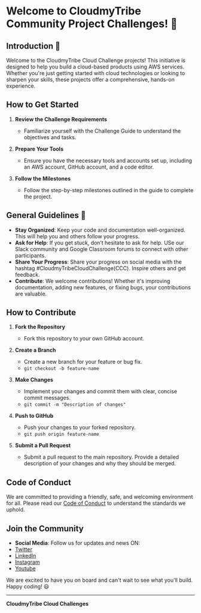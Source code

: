 # Welcome to CloudmyTribe Community Project Challenges! 🤝

## Introduction 👋

Welcome to the CloudmyTribe Cloud Challenge projects! This initiative is designed to help you build a cloud-based products using AWS services. Whether you're just getting started with cloud technologies or looking to sharpen your skills, these projects offer a comprehensive, hands-on experience.

## How to Get Started 

1. **Review the Challenge Requirements**
   - Familiarize yourself with the Challenge Guide to understand the objectives and tasks.
   
2. **Prepare Your Tools**
   - Ensure you have the necessary tools and accounts set up, including an AWS account, GitHub account, and a code editor.

3. **Follow the Milestones**
   - Follow the step-by-step milestones outlined in the guide to complete the project.

## General Guidelines 📓

- **Stay Organized**: Keep your code and documentation well-organized. This will help you and others follow your progress.
- **Ask for Help**: If you get stuck, don’t hesitate to ask for help. USe our Slack community and Google Classroom forums to connect with other participants.
- **Share Your Progress**: Share your progress on social media with the hashtag #CloudmyTribeCloudChallenge(CCC). Inspire others and get feedback.
- **Contribute**: We welcome contributions! Whether it's improving documentation, adding new features, or fixing bugs, your contributions are valuable.

## How to Contribute

1. **Fork the Repository**
   - Fork this repository to your own GitHub account.

2. **Create a Branch**
   - Create a new branch for your feature or bug fix.
   - `git checkout -b feature-name`

3. **Make Changes**
   - Implement your changes and commit them with clear, concise commit messages.
   - `git commit -m "Description of changes"`

4. **Push to GitHub**
   - Push your changes to your forked repository.
   - `git push origin feature-name`

5. **Submit a Pull Request**
   - Submit a pull request to the main repository. Provide a detailed description of your changes and why they should be merged.

## Code of Conduct

We are committed to providing a friendly, safe, and welcoming environment for all. Please read our [Code of Conduct]() to understand the standards we uphold.

## Join the Community


- **Social Media**: Follow us for updates and news ON:
-  [Twitter](https://x.com/CloudmyTribe?mx=2)
-  [LinkedIn](https://www.linkedin.com/company/102502849/admin/feed/posts/)
-  [Instagram](https://www.instagram.com/cloudmytribe/)
-  [Youtube](https://www.youtube.com/channel/UCm3b6uqc8VEmHEMTyq8GeUQ)

We are excited to have you on board and can't wait to see what you'll build. Happy coding! 😃

---

**CloudmyTribe Cloud Challenges**
